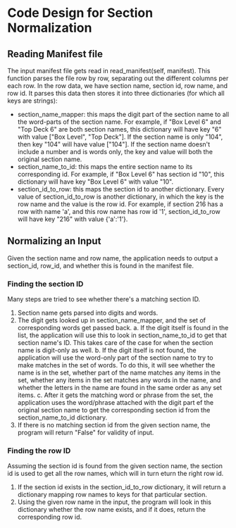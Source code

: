 # Code Design for Section Normalization
## Reading Manifest file
The input manifest file gets read in read_manifest(self, manifest). This function parses the file row by row, separating out the different columns per each row. In the row data, we have section name, section id, row name, and row id. It parses this data then stores it into three dictionaries (for which all keys are strings):
- section_name_mapper: this maps the digit part of the section name to all the word-parts of the section name. For example, if "Box Level 6" and "Top Deck 6" are both section names, this dictionary will have key "6" with value ["Box Level", "Top Deck"]. If the section name is only "104", then key "104" will have value ["104"]. If the section name doesn't include a number and is words only, the key and value will both the original section name.
- section_name_to_id: this maps the entire section name to its corresponding id. For example, if "Box Level 6" has section id "10", this dictionary will have key "Box Level 6" with value "10".
- section_id_to_row: this maps the section id to another dictionary. Every value of section_id_to_row is another dictionary, in which the key is the row name and the value is the row id. For example, if section 216 has a row with name 'a', and this row name has row id '1', section_id_to_row will have key "216" with value {'a':'1'}.

## Normalizing an Input
Given the section name and row name, the application needs to output a section_id, row_id, and whether this is found in the manifest file.

### Finding the section ID
Many steps are tried to see whether there's a matching section ID.
1. Section name gets parsed into digits and words.
2. The digit gets looked up in section_name_mapper, and the set of corresponding words get passed back. 
a. If the digit itself is found in the list, the application will use this to look in section_name_to_id to get that section name's ID. This takes care of the case for when the section name is digit-only as well. 
b. If the digit itself is not found, the application will use the word-only part of the section name to try to make matches in the set of words. To do this, it will see whether the name is in the set, whether part of the name matches any items in the set, whether any items in the set matches any words in the name, and whether the letters in the name are found in the same order as any set items.
c. After it gets the matching word or phrase from the set, the application uses the word/phrase attached with the digit part ef the original section name to get the corresponding section id from the section_name_to_id dictionary.
3. If there is no matching section id from the given section name, the program will return "False" for validity of input.

### Finding the row ID
Assuming the section id is found from the given section name, the section id is used to get all the row names, which will in turn eturn the right row id. 
1. If the section id exists in the section_id_to_row dictionary, it will return a dictionary mapping row names to keys for that particular section. 
2. Using the given row name in the input, the program will look in this dictionary whether the row name exists, and if it does, return the corresponding row id.
